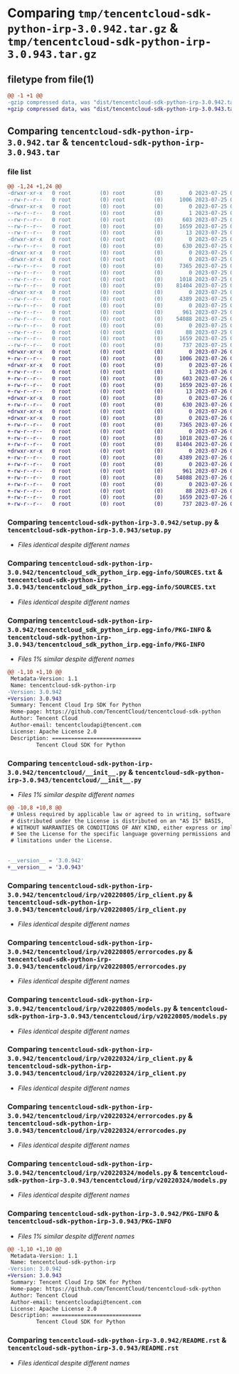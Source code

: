 # Comparing `tmp/tencentcloud-sdk-python-irp-3.0.942.tar.gz` & `tmp/tencentcloud-sdk-python-irp-3.0.943.tar.gz`

## filetype from file(1)

```diff
@@ -1 +1 @@
-gzip compressed data, was "dist/tencentcloud-sdk-python-irp-3.0.942.tar", last modified: Tue Jul 25 04:20:23 2023, max compression
+gzip compressed data, was "dist/tencentcloud-sdk-python-irp-3.0.943.tar", last modified: Wed Jul 26 00:39:44 2023, max compression
```

## Comparing `tencentcloud-sdk-python-irp-3.0.942.tar` & `tencentcloud-sdk-python-irp-3.0.943.tar`

### file list

```diff
@@ -1,24 +1,24 @@
-drwxr-xr-x   0 root         (0) root         (0)        0 2023-07-25 04:20:23.000000 tencentcloud-sdk-python-irp-3.0.942/
--rw-r--r--   0 root         (0) root         (0)     1006 2023-07-25 04:20:23.000000 tencentcloud-sdk-python-irp-3.0.942/setup.py
-drwxr-xr-x   0 root         (0) root         (0)        0 2023-07-25 04:20:23.000000 tencentcloud-sdk-python-irp-3.0.942/tencentcloud_sdk_python_irp.egg-info/
--rw-r--r--   0 root         (0) root         (0)        1 2023-07-25 04:20:23.000000 tencentcloud-sdk-python-irp-3.0.942/tencentcloud_sdk_python_irp.egg-info/dependency_links.txt
--rw-r--r--   0 root         (0) root         (0)      603 2023-07-25 04:20:23.000000 tencentcloud-sdk-python-irp-3.0.942/tencentcloud_sdk_python_irp.egg-info/SOURCES.txt
--rw-r--r--   0 root         (0) root         (0)     1659 2023-07-25 04:20:23.000000 tencentcloud-sdk-python-irp-3.0.942/tencentcloud_sdk_python_irp.egg-info/PKG-INFO
--rw-r--r--   0 root         (0) root         (0)       13 2023-07-25 04:20:23.000000 tencentcloud-sdk-python-irp-3.0.942/tencentcloud_sdk_python_irp.egg-info/top_level.txt
-drwxr-xr-x   0 root         (0) root         (0)        0 2023-07-25 04:20:23.000000 tencentcloud-sdk-python-irp-3.0.942/tencentcloud/
--rw-r--r--   0 root         (0) root         (0)      630 2023-07-25 04:20:23.000000 tencentcloud-sdk-python-irp-3.0.942/tencentcloud/__init__.py
-drwxr-xr-x   0 root         (0) root         (0)        0 2023-07-25 04:20:23.000000 tencentcloud-sdk-python-irp-3.0.942/tencentcloud/irp/
-drwxr-xr-x   0 root         (0) root         (0)        0 2023-07-25 04:20:23.000000 tencentcloud-sdk-python-irp-3.0.942/tencentcloud/irp/v20220805/
--rw-r--r--   0 root         (0) root         (0)     7365 2023-07-25 04:20:23.000000 tencentcloud-sdk-python-irp-3.0.942/tencentcloud/irp/v20220805/irp_client.py
--rw-r--r--   0 root         (0) root         (0)        0 2023-07-25 04:20:23.000000 tencentcloud-sdk-python-irp-3.0.942/tencentcloud/irp/v20220805/__init__.py
--rw-r--r--   0 root         (0) root         (0)     1018 2023-07-25 04:20:23.000000 tencentcloud-sdk-python-irp-3.0.942/tencentcloud/irp/v20220805/errorcodes.py
--rw-r--r--   0 root         (0) root         (0)    81404 2023-07-25 04:20:23.000000 tencentcloud-sdk-python-irp-3.0.942/tencentcloud/irp/v20220805/models.py
-drwxr-xr-x   0 root         (0) root         (0)        0 2023-07-25 04:20:23.000000 tencentcloud-sdk-python-irp-3.0.942/tencentcloud/irp/v20220324/
--rw-r--r--   0 root         (0) root         (0)     4389 2023-07-25 04:20:23.000000 tencentcloud-sdk-python-irp-3.0.942/tencentcloud/irp/v20220324/irp_client.py
--rw-r--r--   0 root         (0) root         (0)        0 2023-07-25 04:20:23.000000 tencentcloud-sdk-python-irp-3.0.942/tencentcloud/irp/v20220324/__init__.py
--rw-r--r--   0 root         (0) root         (0)      961 2023-07-25 04:20:23.000000 tencentcloud-sdk-python-irp-3.0.942/tencentcloud/irp/v20220324/errorcodes.py
--rw-r--r--   0 root         (0) root         (0)    54088 2023-07-25 04:20:23.000000 tencentcloud-sdk-python-irp-3.0.942/tencentcloud/irp/v20220324/models.py
--rw-r--r--   0 root         (0) root         (0)        0 2023-07-25 04:20:23.000000 tencentcloud-sdk-python-irp-3.0.942/tencentcloud/irp/__init__.py
--rw-r--r--   0 root         (0) root         (0)       88 2023-07-25 04:20:23.000000 tencentcloud-sdk-python-irp-3.0.942/setup.cfg
--rw-r--r--   0 root         (0) root         (0)     1659 2023-07-25 04:20:23.000000 tencentcloud-sdk-python-irp-3.0.942/PKG-INFO
--rw-r--r--   0 root         (0) root         (0)      737 2023-07-25 04:20:23.000000 tencentcloud-sdk-python-irp-3.0.942/README.rst
+drwxr-xr-x   0 root         (0) root         (0)        0 2023-07-26 00:39:44.000000 tencentcloud-sdk-python-irp-3.0.943/
+-rw-r--r--   0 root         (0) root         (0)     1006 2023-07-26 00:39:44.000000 tencentcloud-sdk-python-irp-3.0.943/setup.py
+drwxr-xr-x   0 root         (0) root         (0)        0 2023-07-26 00:39:44.000000 tencentcloud-sdk-python-irp-3.0.943/tencentcloud_sdk_python_irp.egg-info/
+-rw-r--r--   0 root         (0) root         (0)        1 2023-07-26 00:39:44.000000 tencentcloud-sdk-python-irp-3.0.943/tencentcloud_sdk_python_irp.egg-info/dependency_links.txt
+-rw-r--r--   0 root         (0) root         (0)      603 2023-07-26 00:39:44.000000 tencentcloud-sdk-python-irp-3.0.943/tencentcloud_sdk_python_irp.egg-info/SOURCES.txt
+-rw-r--r--   0 root         (0) root         (0)     1659 2023-07-26 00:39:44.000000 tencentcloud-sdk-python-irp-3.0.943/tencentcloud_sdk_python_irp.egg-info/PKG-INFO
+-rw-r--r--   0 root         (0) root         (0)       13 2023-07-26 00:39:44.000000 tencentcloud-sdk-python-irp-3.0.943/tencentcloud_sdk_python_irp.egg-info/top_level.txt
+drwxr-xr-x   0 root         (0) root         (0)        0 2023-07-26 00:39:44.000000 tencentcloud-sdk-python-irp-3.0.943/tencentcloud/
+-rw-r--r--   0 root         (0) root         (0)      630 2023-07-26 00:39:44.000000 tencentcloud-sdk-python-irp-3.0.943/tencentcloud/__init__.py
+drwxr-xr-x   0 root         (0) root         (0)        0 2023-07-26 00:39:44.000000 tencentcloud-sdk-python-irp-3.0.943/tencentcloud/irp/
+drwxr-xr-x   0 root         (0) root         (0)        0 2023-07-26 00:39:44.000000 tencentcloud-sdk-python-irp-3.0.943/tencentcloud/irp/v20220805/
+-rw-r--r--   0 root         (0) root         (0)     7365 2023-07-26 00:39:44.000000 tencentcloud-sdk-python-irp-3.0.943/tencentcloud/irp/v20220805/irp_client.py
+-rw-r--r--   0 root         (0) root         (0)        0 2023-07-26 00:39:44.000000 tencentcloud-sdk-python-irp-3.0.943/tencentcloud/irp/v20220805/__init__.py
+-rw-r--r--   0 root         (0) root         (0)     1018 2023-07-26 00:39:44.000000 tencentcloud-sdk-python-irp-3.0.943/tencentcloud/irp/v20220805/errorcodes.py
+-rw-r--r--   0 root         (0) root         (0)    81404 2023-07-26 00:39:44.000000 tencentcloud-sdk-python-irp-3.0.943/tencentcloud/irp/v20220805/models.py
+drwxr-xr-x   0 root         (0) root         (0)        0 2023-07-26 00:39:44.000000 tencentcloud-sdk-python-irp-3.0.943/tencentcloud/irp/v20220324/
+-rw-r--r--   0 root         (0) root         (0)     4389 2023-07-26 00:39:44.000000 tencentcloud-sdk-python-irp-3.0.943/tencentcloud/irp/v20220324/irp_client.py
+-rw-r--r--   0 root         (0) root         (0)        0 2023-07-26 00:39:44.000000 tencentcloud-sdk-python-irp-3.0.943/tencentcloud/irp/v20220324/__init__.py
+-rw-r--r--   0 root         (0) root         (0)      961 2023-07-26 00:39:44.000000 tencentcloud-sdk-python-irp-3.0.943/tencentcloud/irp/v20220324/errorcodes.py
+-rw-r--r--   0 root         (0) root         (0)    54088 2023-07-26 00:39:44.000000 tencentcloud-sdk-python-irp-3.0.943/tencentcloud/irp/v20220324/models.py
+-rw-r--r--   0 root         (0) root         (0)        0 2023-07-26 00:39:44.000000 tencentcloud-sdk-python-irp-3.0.943/tencentcloud/irp/__init__.py
+-rw-r--r--   0 root         (0) root         (0)       88 2023-07-26 00:39:44.000000 tencentcloud-sdk-python-irp-3.0.943/setup.cfg
+-rw-r--r--   0 root         (0) root         (0)     1659 2023-07-26 00:39:44.000000 tencentcloud-sdk-python-irp-3.0.943/PKG-INFO
+-rw-r--r--   0 root         (0) root         (0)      737 2023-07-26 00:39:44.000000 tencentcloud-sdk-python-irp-3.0.943/README.rst
```

### Comparing `tencentcloud-sdk-python-irp-3.0.942/setup.py` & `tencentcloud-sdk-python-irp-3.0.943/setup.py`

 * *Files identical despite different names*

### Comparing `tencentcloud-sdk-python-irp-3.0.942/tencentcloud_sdk_python_irp.egg-info/SOURCES.txt` & `tencentcloud-sdk-python-irp-3.0.943/tencentcloud_sdk_python_irp.egg-info/SOURCES.txt`

 * *Files identical despite different names*

### Comparing `tencentcloud-sdk-python-irp-3.0.942/tencentcloud_sdk_python_irp.egg-info/PKG-INFO` & `tencentcloud-sdk-python-irp-3.0.943/tencentcloud_sdk_python_irp.egg-info/PKG-INFO`

 * *Files 1% similar despite different names*

```diff
@@ -1,10 +1,10 @@
 Metadata-Version: 1.1
 Name: tencentcloud-sdk-python-irp
-Version: 3.0.942
+Version: 3.0.943
 Summary: Tencent Cloud Irp SDK for Python
 Home-page: https://github.com/TencentCloud/tencentcloud-sdk-python
 Author: Tencent Cloud
 Author-email: tencentcloudapi@tencent.com
 License: Apache License 2.0
 Description: ============================
         Tencent Cloud SDK for Python
```

### Comparing `tencentcloud-sdk-python-irp-3.0.942/tencentcloud/__init__.py` & `tencentcloud-sdk-python-irp-3.0.943/tencentcloud/__init__.py`

 * *Files 1% similar despite different names*

```diff
@@ -10,8 +10,8 @@
 # Unless required by applicable law or agreed to in writing, software
 # distributed under the License is distributed on an "AS IS" BASIS,
 # WITHOUT WARRANTIES OR CONDITIONS OF ANY KIND, either express or implied.
 # See the License for the specific language governing permissions and
 # limitations under the License.
 
 
-__version__ = '3.0.942'
+__version__ = '3.0.943'
```

### Comparing `tencentcloud-sdk-python-irp-3.0.942/tencentcloud/irp/v20220805/irp_client.py` & `tencentcloud-sdk-python-irp-3.0.943/tencentcloud/irp/v20220805/irp_client.py`

 * *Files identical despite different names*

### Comparing `tencentcloud-sdk-python-irp-3.0.942/tencentcloud/irp/v20220805/errorcodes.py` & `tencentcloud-sdk-python-irp-3.0.943/tencentcloud/irp/v20220805/errorcodes.py`

 * *Files identical despite different names*

### Comparing `tencentcloud-sdk-python-irp-3.0.942/tencentcloud/irp/v20220805/models.py` & `tencentcloud-sdk-python-irp-3.0.943/tencentcloud/irp/v20220805/models.py`

 * *Files identical despite different names*

### Comparing `tencentcloud-sdk-python-irp-3.0.942/tencentcloud/irp/v20220324/irp_client.py` & `tencentcloud-sdk-python-irp-3.0.943/tencentcloud/irp/v20220324/irp_client.py`

 * *Files identical despite different names*

### Comparing `tencentcloud-sdk-python-irp-3.0.942/tencentcloud/irp/v20220324/errorcodes.py` & `tencentcloud-sdk-python-irp-3.0.943/tencentcloud/irp/v20220324/errorcodes.py`

 * *Files identical despite different names*

### Comparing `tencentcloud-sdk-python-irp-3.0.942/tencentcloud/irp/v20220324/models.py` & `tencentcloud-sdk-python-irp-3.0.943/tencentcloud/irp/v20220324/models.py`

 * *Files identical despite different names*

### Comparing `tencentcloud-sdk-python-irp-3.0.942/PKG-INFO` & `tencentcloud-sdk-python-irp-3.0.943/PKG-INFO`

 * *Files 1% similar despite different names*

```diff
@@ -1,10 +1,10 @@
 Metadata-Version: 1.1
 Name: tencentcloud-sdk-python-irp
-Version: 3.0.942
+Version: 3.0.943
 Summary: Tencent Cloud Irp SDK for Python
 Home-page: https://github.com/TencentCloud/tencentcloud-sdk-python
 Author: Tencent Cloud
 Author-email: tencentcloudapi@tencent.com
 License: Apache License 2.0
 Description: ============================
         Tencent Cloud SDK for Python
```

### Comparing `tencentcloud-sdk-python-irp-3.0.942/README.rst` & `tencentcloud-sdk-python-irp-3.0.943/README.rst`

 * *Files identical despite different names*

